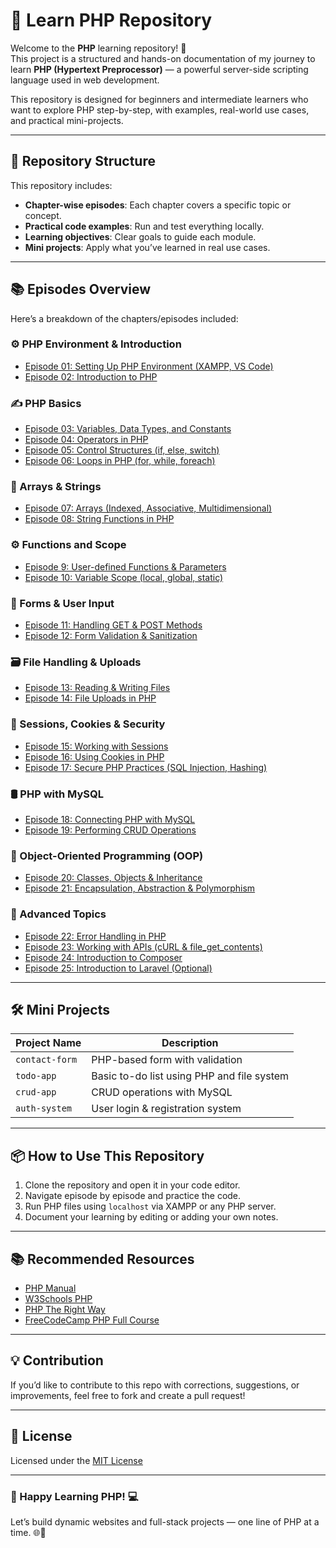 # 🐘 Learn PHP Repository

Welcome to the **PHP** learning repository! 🚀  
This project is a structured and hands-on documentation of my journey to learn **PHP (Hypertext Preprocessor)** — a powerful server-side scripting language used in web development.

This repository is designed for beginners and intermediate learners who want to explore PHP step-by-step, with examples, real-world use cases, and practical mini-projects.

---

## 📂 Repository Structure

This repository includes:

- **Chapter-wise episodes**: Each chapter covers a specific topic or concept.
- **Practical code examples**: Run and test everything locally.
- **Learning objectives**: Clear goals to guide each module.
- **Mini projects**: Apply what you’ve learned in real use cases.

---

## 📚 Episodes Overview

Here’s a breakdown of the chapters/episodes included:

### ⚙️ PHP Environment & Introduction

- [Episode 01: Setting Up PHP Environment (XAMPP, VS Code)](./Episode_01_Setup/Readme.md)
- [Episode 02: Introduction to PHP](./Episode_02_Introduction/Readme.md)

### ✍️ PHP Basics

- [Episode 03: Variables, Data Types, and Constants](./Episode_03_Variables/Readme.md)
- [Episode 04: Operators in PHP](./Episode_04_Operators/Readme.md)
- [Episode 05: Control Structures (if, else, switch)](./Episode_05_Control_Structures/Readme.md)
- [Episode 06: Loops in PHP (for, while, foreach)](./Episode_06_Loops/Readme.md)

### 🔣 Arrays & Strings

- [Episode 07: Arrays (Indexed, Associative, Multidimensional)](./Episode_07_Arrays/Readme.md)
- [Episode 08: String Functions in PHP](./Episode_08_Strings/Readme.md)

### ⚙️ Functions and Scope

- [Episode 9: User-defined Functions & Parameters](./Episode_09_Functions/Readme.md)
- [Episode 10: Variable Scope (local, global, static)](./Episode_10_Scope/Readme.md)

### 📄 Forms & User Input

- [Episode 11: Handling GET & POST Methods](./Episode_11_Forms/Readme.md)
- [Episode 12: Form Validation & Sanitization](./Episode_12_Validation/Readme.md)

### 🗃️ File Handling & Uploads

- [Episode 13: Reading & Writing Files](./Episode_13_Files/Readme.md)
- [Episode 14: File Uploads in PHP](./Episode_14_Uploads/Readme.md)

### 🔐 Sessions, Cookies & Security

- [Episode 15: Working with Sessions](./Episode_15_Sessions/Readme.md)
- [Episode 16: Using Cookies in PHP](./Episode_16_Cookies/Readme.md)
- [Episode 17: Secure PHP Practices (SQL Injection, Hashing)](./Episode_17_Security/Readme.md)

### 🛢️ PHP with MySQL

- [Episode 18: Connecting PHP with MySQL](./Episode_18_MySQL/Readme.md)
- [Episode 19: Performing CRUD Operations](./Episode_19_CRUD/Readme.md)

### 🧱 Object-Oriented Programming (OOP)

- [Episode 20: Classes, Objects & Inheritance](./Episode_20_OOP/Readme.md)
- [Episode 21: Encapsulation, Abstraction & Polymorphism](./Episode_21_OOP_Advanced/Readme.md)

### 🔧 Advanced Topics

- [Episode 22: Error Handling in PHP](./Episode_22_Errors/Readme.md)
- [Episode 23: Working with APIs (cURL & file_get_contents)](./Episode_23_APIs/Readme.md)
- [Episode 24: Introduction to Composer](./Episode_24_Composer/Readme.md)
- [Episode 25: Introduction to Laravel (Optional)](./Episode_25_Laravel/Readme.md)

---

## 🛠️ Mini Projects

| Project Name   | Description                                |
| -------------- | ------------------------------------------ |
| `contact-form` | PHP-based form with validation             |
| `todo-app`     | Basic to-do list using PHP and file system |
| `crud-app`     | CRUD operations with MySQL                 |
| `auth-system`  | User login & registration system           |

---

## 📦 How to Use This Repository

1. Clone the repository and open it in your code editor.
2. Navigate episode by episode and practice the code.
3. Run PHP files using `localhost` via XAMPP or any PHP server.
4. Document your learning by editing or adding your own notes.

---

## 📚 Recommended Resources

- [PHP Manual](https://www.php.net/manual/en/)
- [W3Schools PHP](https://www.w3schools.com/php/)
- [PHP The Right Way](https://phptherightway.com/)
- [FreeCodeCamp PHP Full Course](https://www.youtube.com/watch?v=OK_JCtrrv-c)

---

## 💡 Contribution

If you’d like to contribute to this repo with corrections, suggestions, or improvements, feel free to fork and create a pull request!

---

## 🪪 License

Licensed under the [MIT License](./LICENSE)

---

### 🎯 Happy Learning PHP! 💻

Let’s build dynamic websites and full-stack projects — one line of PHP at a time. 🌐🐘
